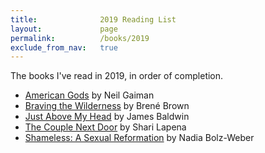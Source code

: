 ```yaml
---
title:              2019 Reading List
layout:             page
permalink:          /books/2019
exclude_from_nav:   true
---
```


The books I've read in 2019, in order of completion.

* [American Gods](https://smile.amazon.com/dp/0380973650/) by Neil Gaiman
* [Braving the Wilderness](https://smile.amazon.com/dp/1785041754/) by Bren&eacute; Brown
* [Just Above My Head](https://smile.amazon.com/dp/0385334567/) by James Baldwin
* [The Couple Next Door](https://smile.amazon.com/dp/B01BD1SUBU/) by Shari Lapena
* [Shameless: A Sexual Reformation](https://smile.amazon.com/dp/B07CWG1719/) by Nadia Bolz-Weber
